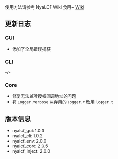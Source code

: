 使用方法请参考 NyaLCF Wiki 食用~ [Wiki](https://docs-nyalcf.1l1.icu)

## 更新日志

### GUI

- 添加了全局错误捕获

### CLI

-/-

### Core

- 修复无法监听授权回调地址的问题
- 将 `Logger.verbose` 从弃用的 `logger.v` 改用 `logger.t`

## 版本信息

- nyalcf_gui: 1.0.3
- nyalcf_cli: 1.0.2
- nyalcf_env: 2.0.0
- nyalcf_core: 2.0.5
- nyalcf_inject: 2.0.0

<!-- Some change log here -->
